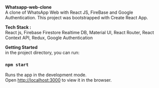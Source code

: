 **Whatsapp-web-clone**<br />
A clone of WhatsApp Web with React JS, FireBase and Google Authentication.
This project was bootstrapped with Create React App.<br />

**Tech Stack :**<br />
React js,
Firebase Firestore Realtime DB,
Material UI,
React Router,
React Context API,
Redux,
Google Authentication<br />

**Getting Started**<br />
in the project directory, you can run:
### `npm start`
Runs the app in the development mode.\
Open [http://localhost:3000](http://localhost:3000) to view it in the browser.


